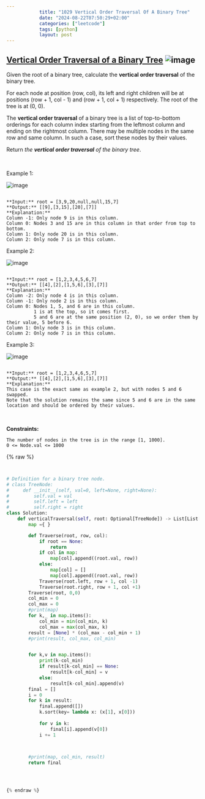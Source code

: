 ```yaml
---
            title: "1029 Vertical Order Traversal Of A Binary Tree"
            date: "2024-08-22T07:50:29+02:00"
            categories: ["leetcode"]
            tags: [python]
            layout: post
---
```

            
## [Vertical Order Traversal of a Binary Tree](https://leetcode.com/problems/vertical-order-traversal-of-a-binary-tree) ![image](https://img.shields.io/badge/Difficulty-Hard-red)

Given the root of a binary tree, calculate the **vertical order traversal** of the binary tree.

For each node at position (row, col), its left and right children will be at positions (row + 1, col - 1) and (row + 1, col + 1) respectively. The root of the tree is at (0, 0).

The **vertical order traversal** of a binary tree is a list of top-to-bottom orderings for each column index starting from the leftmost column and ending on the rightmost column. There may be multiple nodes in the same row and same column. In such a case, sort these nodes by their values.

Return *the **vertical order traversal** of the binary tree*.

 

Example 1:

![image](https://assets.leetcode.com/uploads/2021/01/29/vtree1.jpg)
```

**Input:** root = [3,9,20,null,null,15,7]
**Output:** [[9],[3,15],[20],[7]]
**Explanation:**
Column -1: Only node 9 is in this column.
Column 0: Nodes 3 and 15 are in this column in that order from top to bottom.
Column 1: Only node 20 is in this column.
Column 2: Only node 7 is in this column.
```

Example 2:

![image](https://assets.leetcode.com/uploads/2021/01/29/vtree2.jpg)
```

**Input:** root = [1,2,3,4,5,6,7]
**Output:** [[4],[2],[1,5,6],[3],[7]]
**Explanation:**
Column -2: Only node 4 is in this column.
Column -1: Only node 2 is in this column.
Column 0: Nodes 1, 5, and 6 are in this column.
          1 is at the top, so it comes first.
          5 and 6 are at the same position (2, 0), so we order them by their value, 5 before 6.
Column 1: Only node 3 is in this column.
Column 2: Only node 7 is in this column.

```

Example 3:

![image](https://assets.leetcode.com/uploads/2021/01/29/vtree3.jpg)
```

**Input:** root = [1,2,3,4,6,5,7]
**Output:** [[4],[2],[1,5,6],[3],[7]]
**Explanation:**
This case is the exact same as example 2, but with nodes 5 and 6 swapped.
Note that the solution remains the same since 5 and 6 are in the same location and should be ordered by their values.

```

 

**Constraints:**

	The number of nodes in the tree is in the range [1, 1000].
	0 <= Node.val <= 1000

{% raw %}


````python


# Definition for a binary tree node.
# class TreeNode:
#     def __init__(self, val=0, left=None, right=None):
#         self.val = val
#         self.left = left
#         self.right = right
class Solution:
    def verticalTraversal(self, root: Optional[TreeNode]) -> List[List[int]]:
        map ={ }

        def Traverse(root, row, col):
            if root == None:
                return 
            if col in map:
                map[col].append((root.val, row))
            else:
                map[col] = []
                map[col].append((root.val, row))
            Traverse(root.left, row + 1, col -1)
            Traverse(root.right, row + 1, col +1)
        Traverse(root, 0,0)
        col_min = 0
        col_max = 0
        #print(map)
        for k,_ in map.items():
            col_min = min(col_min, k)
            col_max = max(col_max, k)
        result = [None] * (col_max - col_min + 1)
        #print(result, col_max, col_min)


        for k,v in map.items():
            print(k-col_min)
            if result[k-col_min] == None:
                result[k-col_min] = v
            else:
                result[k-col_min].append(v)
        final = []
        i = 0
        for k in result:
            final.append([])
            k.sort(key= lambda x: (x[1], x[0]))
           
            for v in k:
                final[i].append(v[0])
            i += 1


        
        #print(map, col_min, result)
        return final

        


{% endraw %}
